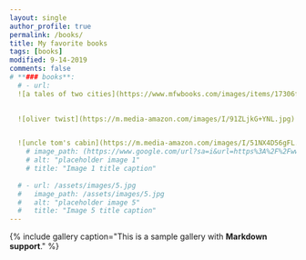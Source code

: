 ```yaml
---
layout: single
author_profile: true
permalink: /books/
title: My favorite books
tags: [books]
modified: 9-14-2019
comments: false
# **### books**:
  # - url:
  ![a tales of two cities](https://www.mfwbooks.com/images/items/17306f022017.jpg)
  

  ![oliver twist](https://m.media-amazon.com/images/I/91ZLjkG+YNL.jpg)


  ![uncle tom's cabin](https://m.media-amazon.com/images/I/51NX4D56gFL._AC_SY780_.jpg)
    # image_path: (https://www.google.com/url?sa=i&url=https%3A%2F%2Fwww.mfwbooks.com%2Fitem%2F17306%2FA-Tale-of-Two-Cities%2F&psig=AOvVaw0_BBS9Vxf7jH8Nlf3Dg40E&ust=1666367140907000&source=images&cd=vfe&ved=0CA0QjRxqFwoTCOjr0b2T7_oCFQAAAAAdAAAAABAi)
    # alt: "placeholder image 1"
    # title: "Image 1 title caption"
  
  # - url: /assets/images/5.jpg
  #   image_path: /assets/images/5.jpg
  #   alt: "placeholder image 5"
  #   title: "Image 5 title caption"    
---
```


{% include gallery caption="This is a sample gallery with **Markdown support**." %}



[def]: https://www.amazon.com/Uncle-Cabin-Harriet-Beecher-Stowe/dp/1508480125
[def2]: https://m.media-amazon.com/images/I/51NX4D56gFL._AC_SY780_.jpg